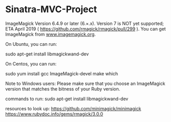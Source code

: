 # Sinatra-MVC-Project


ImageMagick Version 6.4.9 or later (6.×.x). Version 7 is NOT yet supported; ETA April 2019 ( https://github.com/rmagick/rmagick/pull/299 ). You can get ImageMagick from www.imagemagick.org.

On Ubuntu, you can run:

sudo apt-get install libmagickwand-dev

On Centos, you can run:

sudo yum install gcc ImageMagick-devel make which

Note to Windows users: Please make sure that you choose an ImageMagick version that matches the bitness of your Ruby version.

commands to run:
sudo apt-get install libmagickwand-dev

resources to look up:
https://github.com/minimagick/minimagick
https://www.rubydoc.info/gems/rmagick/3.0.0